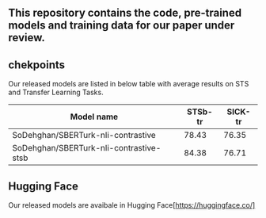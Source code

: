 ## This repository contains the code, pre-trained models and training data for our paper under review.

## chekpoints
Our released models are listed in below table with average results on STS and Transfer Learning Tasks. 

| Model name                                 |   STSb-tr   |   SICK-tr  |
| --------------------------------------     | ----------- | ---------- |
| SoDehghan/SBERTurk-nli-contrastive         |    78.43    |    76.35   |
| SoDehghan/SBERTurk-nli-contrastive-stsb    |    84.38    |    76.71   |

## Hugging Face
Our released models are avaibale in Hugging Face[https://huggingface.co/]

